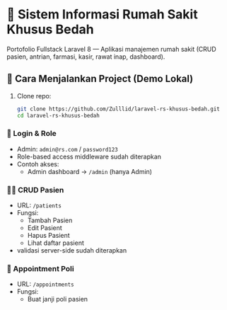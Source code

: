 # 🏥 Sistem Informasi Rumah Sakit Khusus Bedah
Portofolio Fullstack Laravel 8 — Aplikasi manajemen rumah sakit (CRUD pasien, antrian, farmasi, kasir, rawat inap, dashboard).

## 🚀 Cara Menjalankan Project (Demo Lokal)
1. Clone repo:
   ```bash
   git clone https://github.com/Zulllid/laravel-rs-khusus-bedah.git
   cd laravel-rs-khusus-bedah
### 🔑 Login & Role
- Admin: `admin@rs.com` / `password123`
- Role-based access middleware sudah diterapkan
- Contoh akses:
   - Admin dashboard → `/admin` (hanya Admin)
### 👩‍⚕️ CRUD Pasien
- URL: `/patients`
- Fungsi:
   - Tambah Pasien
   - Edit Pasient
   - Hapus Pasient
   - Lihat daftar pasient
- validasi server-side sudah diterapkan
### 🏥 Appointment Poli
- URL: `/appointments`
- Fungsi:
   - Buat janji poli pasien